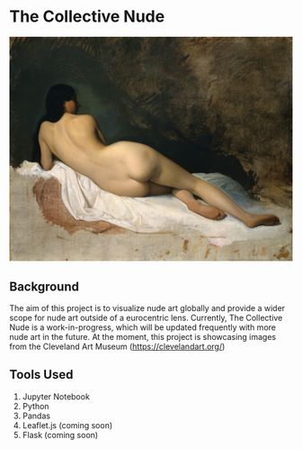 # The Collective Nude

![Booty](Images/booty-girl.jpg)

## Background

The aim of this project is to visualize nude art globally and provide a wider scope for nude art outside of a eurocentric lens. Currently, The Collective Nude is a work-in-progress, which will be updated frequently with more nude art in the future. At the moment, this project is showcasing images from the Cleveland Art Museum (https://clevelandart.org/)

## Tools Used

  1. Jupyter Notebook
  2. Python
  3. Pandas
  4. Leaflet.js (coming soon)
  5. Flask (coming soon)
